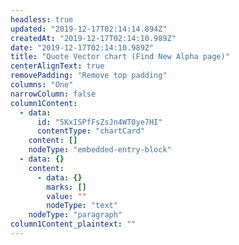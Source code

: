 ```yaml
---
headless: true
updated: "2019-12-17T02:14:14.894Z"
createdAt: "2019-12-17T02:14:10.989Z"
date: "2019-12-17T02:14:10.989Z"
title: "Quote Vector chart (Find New Alpha page)"
centerAlignText: true
removePadding: "Remove top padding"
columns: "One"
narrowColumn: false
column1Content:
  - data:
      id: "5KxISPfFsZsJn4WT0ye7HI"
      contentType: "chartCard"
    content: []
    nodeType: "embedded-entry-block"
  - data: {}
    content:
      - data: {}
        marks: []
        value: ""
        nodeType: "text"
    nodeType: "paragraph"
column1Content_plaintext: ""
---
```

